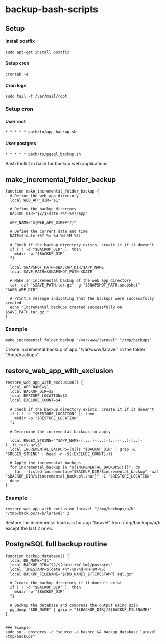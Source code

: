# backup-bash-scripts

## Setup
#### Install postfix
```sudo apt-get install postfix```

#### Setup cron
```crontab -e```

#### Cron logs
```sudo tail -f /var/mail/root```

### Setup cron
#### User root
`* * * * * path/to/app_backup.sh`

#### User postgres
`* * * * * path/to/pgsql_backup.sh`

Bash toolkit in bash for backup web applications

## make_incremental_folder_backup

```
function make_incremental_folder_backup {
  # Define the web app directory
  local WEB_APP_DIR="$1"

  # Define the backup directory
  BACKUP_DIR="$2/$(date +%Y-%m)/app"

  APP_NAME="${WEB_APP_DIR##*/}"

  # Define the current date and time
  DATE=$(date +%Y-%m-%d-%H-%M-%S)

  # Check if the backup directory exists, create it if it doesn't
  if [ ! -d "$BACKUP_DIR" ]; then
    mkdir -p "$BACKUP_DIR"
  fi

  local SNAPSHOT_PATH=$BACKUP_DIR/$APP_NAME
  local SAVE_PATH=$SNAPSHOT_PATH-$DATE

  # Make an incremental backup of the web app directory
  tar -czf "$SAVE_PATH.tar.gz" -g "$SNAPSHOT_PATH.snapshot" "$WEB_APP_DIR"

  # Print a message indicating that the backups were successfully created
  echo "Incremental backups created successfully on $SAVE_PATH.tar.gz."
}
```
### Example
`make_incremental_folder_backup "/var/www/laravel" "/tmp/backups"`

Create incremental backup of app "/var/www/laravel" in the folder "/tmp/backups"

## restore_web_app_with_exclusion

```
restore_web_app_with_exclusion() {
  local APP_NAME=$1
  local BACKUP_DIR=$2
  local RESTORE_LOCATION=$3
  local EXCLUDE_COUNT=$4
  
  # Check if the backup directory exists, create it if it doesn't
  if [ ! -d "$RESTORE_LOCATION" ]; then
    mkdir -p "$RESTORE_LOCATION"
  fi

  # Determine the incremental backups to apply
  
  local REGEX_STRING="^$APP_NAME-(....)-(..)-(..)-(..)-(..)-(..)\.tar\.gz\$"
  local INCREMENTAL_BACKUPS=($(ls "$BACKUP_DIR" | grep -E "$REGEX_STRING" | head -n -$((EXCLUDE_COUNT))))

  # Apply the incremental backups
  for incremental_backup in "${INCREMENTAL_BACKUPS[@]}"; do
    tar --listed-incremental="$BACKUP_DIR/$incremental_backup" -xzf "$BACKUP_DIR/${incremental_backup%.snar}" -C "$RESTORE_LOCATION"
  done
}
```

### Example

`restore_web_app_with_exclusion laravel "/tmp/backups/a/b" "/tmp/backups/a/b/laravel" 2`

Restore the incremental backups for app "laravel" from /tmp/backups/a/b except the last 2 ones.


## PostgreSQL full backup routine

```
function backup_database() {
  local DB_NAME="$1"
  local BACKUP_DIR="$2/$(date +%Y-%m)/postgres"
  local TIMESTAMP=$(date +%Y-%m-%d-%H-%M-%S)
  local BACKUP_FILENAME="${DB_NAME}_${TIMESTAMP}.sql.gz"

  # Create the backup directory if it doesn't exist
  if [ ! -d "$BACKUP_DIR" ]; then
    mkdir -p "$BACKUP_DIR"
  fi

  # Backup the database and compress the output using gzip
  pg_dump "$DB_NAME" | gzip > "${BACKUP_DIR}/${BACKUP_FILENAME}"
}


### Example
sudo su - postgres -c "source ~/.bashrc && backup_database laravel /tmp/backups"

